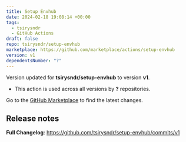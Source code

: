 ```yaml
---
title: Setup Envhub
date: 2024-02-18 19:08:14 +00:00
tags:
  - tsirysndr
  - GitHub Actions
draft: false
repo: tsirysndr/setup-envhub
marketplace: https://github.com/marketplace/actions/setup-envhub
version: v1
dependentsNumber: "?"
---
```



Version updated for **tsirysndr/setup-envhub** to version **v1**.
- This action is used across all versions by **?** repositories.

Go to the [GitHub Marketplace](https://github.com/marketplace/actions/setup-envhub) to find the latest changes.

## Release notes

**Full Changelog**: https://github.com/tsirysndr/setup-envhub/commits/v1
